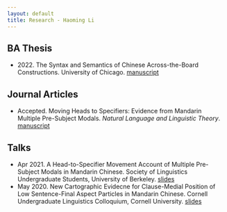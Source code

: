```yaml
---
layout: default
title: Research - Haoming Li
---
```

## BA Thesis
- 2022\. The Syntax and Semantics of Chinese Across-the-Board Constructions. University of Chicago. [manuscript](/files/ba_thesis.pdf)

## Journal Articles
  - Accepted. Moving Heads to Specifiers: Evidence from Mandarin Multiple Pre-Subject Modals. *Natural Language and Linguistic Theory*. [manuscript](/files/NLLT21.pdf)

## Talks
- Apr 2021. A Head-to-Specifier Movement Account of Multiple Pre-Subject Modals in Mandarin Chinese. Society of Linguistics Undergraduate Students, University of Berkeley. [slides](/files/slides_for_calslugs.pdf)
- May 2020. New Cartographic Evidecne for Clause-Medial Position of Low Sentence-Final Aspect Particles in Mandarin Chinese. Cornell Undergraduate Linguistics Colloquium, Cornell University.  [slides](/files/slides_for_culc14.pdf)

